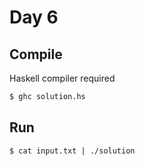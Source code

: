 # Day 6

## Compile

Haskell compiler required

```bash
$ ghc solution.hs
```

## Run

```bash
$ cat input.txt | ./solution
```
